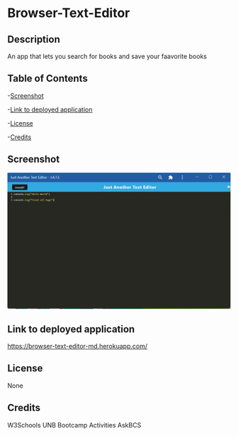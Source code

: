 # Browser-Text-Editor

  ## Description
  
  An app that lets you search for books and save your faavorite books
  
  ## Table of Contents
  
  -[Screenshot](#screenshot)

  -[Link to deployed application](#link-to-deployed-application)

  -[License](#license)

  -[Credits](#credits)
  
  ## Screenshot
  
  ![Screenshot](./screenshot.png)
  
  ## Link to deployed application
  
  https://browser-text-editor-md.herokuapp.com/
  
  ## License
  
  None

  ## Credits
  
  W3Schools
  UNB Bootcamp Activities
  AskBCS
